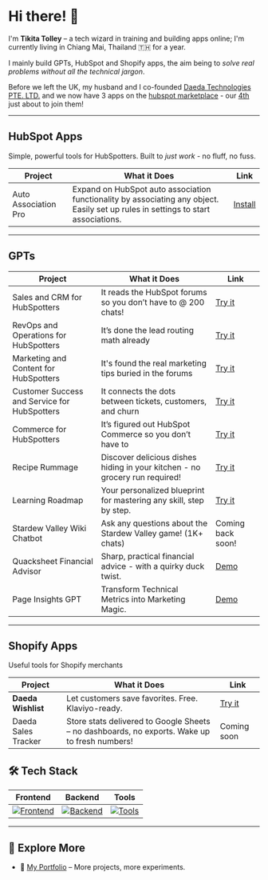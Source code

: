 # Hi there! 👋  
I'm **Tikita Tolley** – a tech wizard in training and building apps online; I'm currently living in Chiang Mai, Thailand 🇹🇭 for a year.

I mainly build GPTs, HubSpot and Shopify apps, the aim being to *solve real problems without all the technical jargon*.  

Before we left the UK, my husband and I co-founded [Daeda Technologies PTE. LTD.](https://daeda.tech) and we now have 3 apps on the [hubspot marketplace](https://ecosystem.hubspot.com/marketplace/apps/daeda-essentials) - our [4th](https://www.daeda.tech/projects/auto-association-pro) just about to join them!

---
## HubSpot Apps

Simple, powerful tools for HubSpotters. Built to *just work* - no fluff, no fuss.

| Project                             | What it Does                                                                                   | Link         |
|-------------------------------------|------------------------------------------------------------------------------------------------|--------------|
| Auto Association Pro   | Expand on HubSpot auto association functionality by associating any object. Easily set up rules in settings to start associations. | [Install](https://auto-associations-webhook.daeda.tech/auth?utm_source=tikita_github_intro) |

---

## GPTs

| Project | What it Does | Link |
|---------|-------------|------|
| Sales and CRM for HubSpotters | It reads the HubSpot forums so you don’t have to @ 200 chats! | [Try it](https://chatgpt.com/g/g-6829ac3442548191ad85fe9950978a67-sales-and-crm-for-hubspotters) |
| RevOps and Operations for HubSpotters | It’s done the lead routing math already | [Try it](https://chatgpt.com/g/g-683d50730c7c81919dba52264ce517db-revops-and-operations-for-hubspotters) |
| Marketing and Content for HubSpotters | It's found the real marketing tips buried in the forums | [Try it](https://chatgpt.com/g/g-683dc18f59f88191892bd75fce3f4b20-marketing-and-content-for-hubspotters) |
| Customer Success and Service for HubSpotters | It connects the dots between tickets, customers, and churn | [Try it](https://chatgpt.com/g/g-683d7268a1b481919b1ac5748e4d9421-customer-success-and-service-for-hubspotters) |
| Commerce for HubSpotters | It’s figured out HubSpot Commerce so you don’t have to | [Try it](https://chatgpt.com/g/g-683d7127f1d48191a53019d85a361a1d-commerce-for-hubspotters) |
| Recipe Rummage | Discover delicious dishes hiding in your kitchen - no grocery run required! | [Try it](https://chatgpt.com/g/g-67e10ac985588191b3f0c427e5b57919-recipe-rummage) |
| Learning Roadmap | Your personalized blueprint for mastering any skill, step by step. | [Try it](https://chatgpt.com/g/g-67eb6e1d37fc81918dd5f21530a297c3-learning-roadmap) |
| Stardew Valley Wiki Chatbot | Ask any questions about the Stardew Valley game! (1K+ chats) | Coming back soon! |
| Quacksheet Financial Advisor | Sharp, practical financial advice - with a quirky duck twist. | [Demo](https://www.linkedin.com/posts/tikita-tolley-3bbb39233_customgpt-aitools-gpt-activity-7312413428285919232-gTvO?utm_source=share&utm_medium=member_desktop&rcm=ACoAADpd5f8BgULeY2TQ0j-sNEyL7q-gFOtAusQ) |
| Page Insights GPT | Transform Technical Metrics into Marketing Magic. | [Demo](https://www.linkedin.com/posts/tikita-tolley-3bbb39233_marketingtools-siteperformance-customgpt-activity-7315316107450474496-RSkH?utm_source=share&utm_medium=member_desktop&rcm=ACoAADpd5f8BgULeY2TQ0j-sNEyL7q-gFOtAusQ) |

---

## Shopify Apps

Useful tools for Shopify merchants

| Project                             | What it Does                                                                                   | Link         |
|-------------------------------------|------------------------------------------------------------------------------------------------|--------------|
| **Daeda Wishlist**   | Let customers save favorites. Free. Klaviyo-ready.                                               | [Try it](https://apps.shopify.com/daeda-wishlist) |
| Daeda Sales Tracker              | Store stats delivered to Google Sheets – no dashboards, no exports. Wake up to fresh numbers!  | Coming soon  |


## 🛠 Tech Stack

| **Frontend**                 | **Backend**                   | **Tools**                      |
|------------------------------|-------------------------------|--------------------------------|
|[![Frontend](https://skillicons.dev/icons?i=react,tailwindcss,astro)](https://skillicons.dev)|[![Backend](https://skillicons.dev/icons?i=nodejs,typescript,bun,py)](https://skillicons.dev)|[![Tools](https://skillicons.dev/icons?i=supabase,docker,kubernetes,figma,neovim,regex)](https://skillicons.dev)|

---

## 🔗 Explore More

- 🧭 [My Portfolio](https://tikitatech.xyz) – More projects, more experiments.
